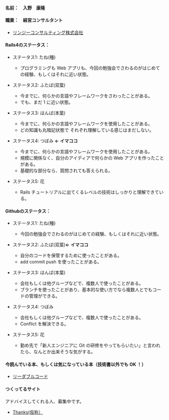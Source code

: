 #### 名前：　入野　康隆

#### 職業：　経営コンサルタント
* [リンジーコンサルティング株式会社](http://www.linzylinzy.com/ "Irino's Website")


#### Rails4のステータス：

* ステータス1: たね(種)
    * プログラミングも Web アプリも、今回の勉強会でさわるのがはじめての経験、もしくはそれに近い状態。

* ステータス2: ふたば(双葉)
    * 今までに、何らかの言語やフレームワークをさわったことがある。
    * でも、まだ 1 に近い状態。

* ステータス3: ほんば(本葉)
    * 今までに、何らかの言語やフレームワークを使用したことがある。
    * どの知識も丸暗記状態で それぞれ理解している感じはまだしない。

* ステータス4: つぼみ **← イマココ**　
    * 今までに、何らかの言語やフレームワークを使用したことがある。
    * 規模に関係なく、自分のアイディアで何らかの Web アプリを作ったことがある。
    * 基礎的な部分なら、質問されても答えられる。

* ステータス5: 花
    * Rails チュートリアルに出てくるレベルの技術はしっかりと理解できている。



#### Githubのステータス：

* ステータス1: たね(種)
    * 今回の勉強会でさわるのがはじめての経験、もしくはそれに近い状態。

* ステータス2: ふたば(双葉)**← イマココ**
    * 自分のコードを保管するために使ったことがある。
    * add commit push を使ったことがある。

* ステータス3: ほんば(本葉)
    * 会社もしくは他グループなどで、複数人で使ったことがある。
    * ブランチを使ったことがあり、基本的な使い方でなら複数人とでもコードの管理ができる。

* ステータス4: つぼみ
    * 会社もしくは他グループなどで、複数人で使ったことがある。
    * Conflict を解決できる。

* ステータス5: 花
    * 勤め先で「新人エンジニアに Git の研修をやってもらいたい」と言われたら、なんとか出来そうな気がする。



#### 今読んでいる本、もしくは気になっている本（技術書以外でも OK ！）

* [リーダブルコード](http://www.oreilly.co.jp/books/9784873115658/ "OREILLY's Website")


#### つくってるサイト
アドバイスしてくれる人、募集中です。
* [Thanks(仮称）](goo.gl/YiKT1L "Irino's Website")